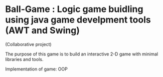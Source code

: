 # Ball-Game : Logic game buidling using java game develpment tools (AWT and Swing)
(Collaborative project)


The purpose of this game is to build an interactive 2-D game with minimal libraries and tools.

Implementation of game: OOP 
